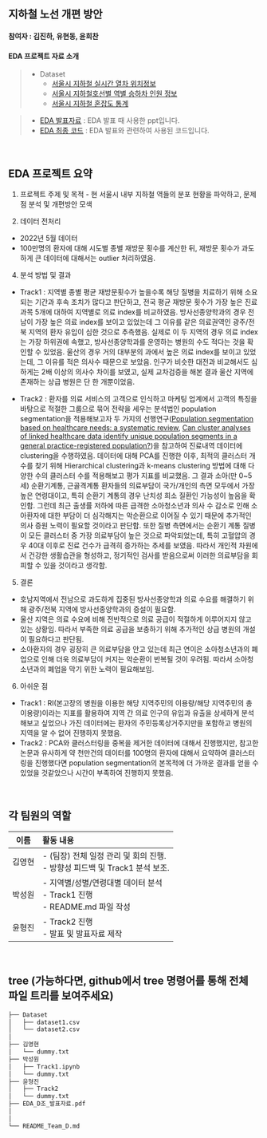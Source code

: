## 지하철 노선 개편 방안
#### 참여자 : 김진하, 유현동, 윤희찬
#### EDA 프로젝트 자료 소개
> * Dataset 
>   * [서울시 지하철 실시간 열차 위치정보]((https://data.seoul.go.kr/dataList/OA-12601/A/1/datasetView.do))
>   * [서울시 지하철호선별 역별 승하차 인원 정보]([https://www.data.go.kr/data/15007115/fileData.do](https://data.seoul.go.kr/dataList/OA-12914/S/1/datasetView.do))
>   * [서울시 지하철 혼잡도 통계]([https://opendata.hira.or.kr/op/opc/olapMdclRcStatsInfoTab6.do?docNo=02-006](https://data.seoul.go.kr/dataList/262/S/2/datasetView.do))

> * [EDA 발표자료](EDA_D조_발표자료.pdf) : EDA 발표 때 사용한 ppt입니다.
> * [EDA 최종 코드](EDA_D조_코드.ipynb) : EDA 발표와 관련하여 사용된 코드입니다.

<br>



## EDA 프로젝트 요약

1. 프로젝트 주제 및 목적
        - 현 서울시 내부 지하철 역들의 분포 현황을 파악하고, 문제점 분석 및 개편방안 모색

2. 데이터 전처리
* 2022년 5월 데이터
* 100만명의 환자에 대해 시도별 종별 재방문 횟수를 계산한 뒤, 재방문 횟수가 과도하게 큰 데이터에 대해서는 outlier 처리하였음.
 
4. 분석 방법 및 결과
* Track1 : 지역별 종별 평균 재방문횟수가 높을수록 해당 질병을 치료하기 위해 소요되는 기간과 후속 조치가 많다고 판단하고, 전국 평균 재방문 횟수가 가장 높은 진료과목 5개에 대하여 지역별로 의료 index를 비교하였음. 방사선종양학과의 경우 전남이 가장 높은 의료 index를 보이고 있었는데 그 이유를 같은 의료권역인 광주/전북 지역의 환자 유입이 심한 것으로 추측했음. 실제로 이 두 지역의 경우 의료 index는 가장 하위권에 속했고, 방사선종양학과를 운영하는 병원의 수도 적다는 것을 확인할 수 있었음. 울산의 경우 거의 대부분의 과에서 높은 의료 index를 보이고 있었는데, 그 이유를 적은 의사수 때문으로 보았음. 인구가 비슷한 대전과 비교해서도 심하게는 2배 이상의 의사수 차이를 보였고, 실제 교차검증을 해본 결과 울산 지역에 존재하는 상급 병원은 단 한 개뿐이었음.

* Track2 : 환자를 의료 서비스의 고객으로 인식하고 마케팅 업계에서 고객의 특징을 바탕으로 적절한 그룹으로 묶어 전략을 세우는 분석법인 population segmentation을 적용해보고자 두 가지의 선행연구([Population segmentation based on healthcare needs: a systematic review](https://systematicreviewsjournal.biomedcentral.com/articles/10.1186/s13643-019-1105-6), [Can cluster analyses of linked healthcare data identify unique population segments in a general practice-registered population?](https://bmcpublichealth.biomedcentral.com/articles/10.1186/s12889-020-08930-z))을 참고하여 진료내역 데이터에 clustering을 수행하였음. 데이터에 대해 PCA를 진행한 이후, 최적의 클러스터 개수를 찾기 위해 Hierarchical clustering과 k-means clustering 방법에 대해 다양한 수의 클러스터 수를 적용해보고 평가 지표를 비교했음. 그 결과 소아(만 0~5세) 순환기계통, 근골격계통 환자들의 의료부담이 국가/개인의 측면 모두에서 가장 높은 연령대이고, 특히 순환기 계통의 경우 난치성 희소 질환인 가능성이 높음을 확인함. 그런데 최근 출생률 저하에 따른 급격한 소아청소년과 의사 수 감소로 인해 소아환자에 대한 부담이 더 심각해지는 악순환으로 이어질 수 있기 때문에 추가적인 의사 증원 노력이 필요할 것이라고 판단함. 또한 질병 측면에서는 순환기 계통 질병이 모든 클러스터 중 가장 의료부담이 높은 것으로 파악되었는데, 특히 고혈압의 경우 40대 이후로 진료 건수가 급격히 증가하는 추세를 보였음. 따라서 개인적 차원에서 건강한 생활습관을 형성하고, 정기적인 검사를 받음으로써 이러한 의료부담을 회피할 수 있을 것이라고 생각함.
		    
5. 결론
* 호남지역에서 전남으로 과도하게 집중된 방사선종양학과 의료 수요를 해결하기 위해 광주/전북 지역에 방사선종양학과의 증설이 필요함.
* 울산 지역은 의료 수요에 비해 전반적으로 의료 공급이 적절하게 이루어지지 않고 있는 상황임. 따라서 부족한 의료 공급을 보충하기 위해 추가적인 상급 병원의 개설이 필요하다고 판단됨.
* 소아환자의 경우 굉장히 큰 의료부담을 안고 있는데 최근 연이은 소아청소년과의 폐업으로 인해 더욱 의료부담이 커지는 악순환이 반복될 것이 우려됨. 따라서 소아청소년과의 폐업을 막기 위한 노력이 필요해보임.
    
6. 아쉬운 점
* Track1 : RI(본고장의 병원을 이용한 해당 지역주민의 이용량/해당 지역주민의 총 이용량)이라는 지표를 활용하여 지역 간 의료 인구의 유입과 유출을 상세하게 분석해보고 싶었으나 가진 데이터에는 환자의 주민등록상거주지만을 포함하고 병원의 지역을 알 수 없어 진행하지 못했음.
* Track2 : PCA와 클러스터링을 중복을 제거한 데이터에 대해서 진행했지만, 참고한 논문과 유사하게 약 천만건의 데이터를 100명의 환자에 대해서 요약하여 클러스터링을 진행했다면 population segmentation의 본목적에 더 가까운 결과를 얻을 수 있었을 것같았으나 시간이 부족하여 진행하지 못했음.

<br>



 ## 각 팀원의 역할
 
|이름|활동 내용| 
|:---:|:---|
|김영현| - (팀장) 전체 일정 관리 및 회의 진행.<br> - 방향성 피드백 및 Track1 분석 보조.<br>| 
|박성원| - 지역별/성별/연령대별 데이터 분석<br> - Track1 진행<br> - README.md 파일 작성| 
|윤형진| - Track2 진행 <br> - 발표 및 발표자료 제작|
<br/>



## tree (가능하다면, github에서 tree 명령어를 통해 전체 파일 트리를 보여주세요)
```bash
├── Dataset
│   ├── dataset1.csv
│   └── dataset2.csv
│
├── 김영현
│   └── dummy.txt
├── 박성원
│   ├── Track1.ipynb
│   └── dummy.txt
├── 윤형진
│   ├── Track2
│   └── dummy.txt
├── EDA_D조_발표자료.pdf
│   
│
└── README_Team_D.md
``` 
